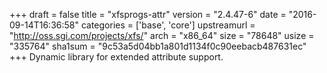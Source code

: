 +++
draft = false
title = "xfsprogs-attr"
version = "2.4.47-6"
date = "2016-09-14T16:36:58"
categories = ['base', 'core']
upstreamurl = "http://oss.sgi.com/projects/xfs/"
arch = "x86_64"
size = "78648"
usize = "335764"
sha1sum = "9c53a5d04bb1a801d1134f0c90eebacb487631ec"
+++
Dynamic library for extended attribute support.